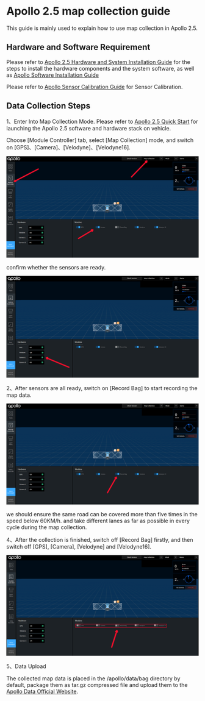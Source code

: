 # Apollo 2.5 map collection guide

This guide is mainly used to explain how to use map collection in Apollo 2.5.

## Hardware and Software Requirement
Please refer to
[Apollo 2.5 Hardware and System Installation Guide](https://github.com/ApolloAuto/apollo/blob/master/docs/quickstart/apollo_2_5_hardware_system_installation_guide_v1.md)
for the steps to install the hardware components and the system software, as well as
[Apollo Software Installation Guide](https://github.com/ApolloAuto/apollo/blob/master/docs/quickstart/apollo_software_installation_guide.md)

Please refer to
[Apollo Sensor Calibration Guide](https://github.com/ApolloAuto/apollo/blob/master/docs/quickstart/multiple_lidar_gnss_calibration_guide.md)
for Sensor Calibration.


## Data Collection Steps
1、Enter Into Map Collection Mode.
Please refer to
[Apollo 2.5 Quick Start](https://github.com/ApolloAuto/apollo/blob/master/docs/quickstart/apollo_2_5_quick_start.md)
for launching the Apollo 2.5 software and hardware stack on vehicle.

Choose [Module Controller] tab, select [Map Collection] mode, and switch on [GPS]、[Camera]、[Velodyne]、[Velodyne16].

![](images/map_collection_mode/map_collection_sensor_open.png)

confirm whether the sensors are ready.

![](images/map_collection_mode/map_collection_sensor_check.png)

2、After sensors are all ready, switch on [Record Bag] to start recording the map data.

![](images/map_collection_mode/map_collection_sensor_start_record.png)

we should ensure the same road can be covered more than five times in the speed below 60KM/h. and take different lanes as far as possible in every cycle during the map collection.

4、After the collection is finished, switch off [Record Bag] firstly, and then switch off [GPS], [Camera], [Velodyne] and [Velodyne16].

![](images/map_collection_mode/map_collection_sensor_stop_record.png)

5、Data Upload

The collected map data is placed in the /apollo/data/bag directory by default, package them as tar.gz compressed file and upload them to the [Apollo Data Official Website](http://apollo.baidu.com:8800/hd_map_intro?locale=en-us).